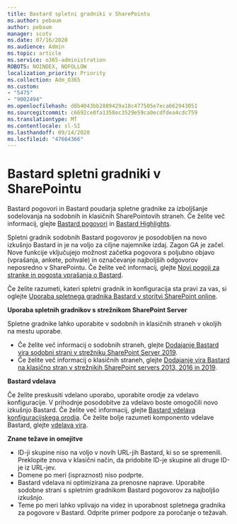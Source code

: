 ```yaml
---
title: Bastard spletni gradniki v SharePointu
ms.author: pebaum
author: pebaum
manager: scotv
ms.date: 07/16/2020
ms.audience: Admin
ms.topic: article
ms.service: o365-administration
ROBOTS: NOINDEX, NOFOLLOW
localization_priority: Priority
ms.collection: Adm_O365
ms.custom:
- "5475"
- "9002494"
ms.openlocfilehash: d8b4043bb2889429a18c477505e7eca662943051
ms.sourcegitcommit: c6692ce0fa1358ec3529e59ca0ecdfdea4cdc759
ms.translationtype: MT
ms.contentlocale: sl-SI
ms.lasthandoff: 09/14/2020
ms.locfileid: "47664366"
---
```

# <a name="yammer-web-parts-in-sharepoint"></a>Bastard spletni gradniki v SharePointu

Bastard pogovori in Bastard poudarja spletne gradnike za izboljšanje sodelovanja na sodobnih in klasičnih SharePointovih straneh. Če želite več informacij, glejte [Bastard pogovori](https://support.microsoft.com/office/use-a-yammer-web-part-in-sharepoint-online-a53cfa0c-3d09-42c8-a286-1038a81c59da#conversations)  in  [Bastard Highlights](https://support.microsoft.com/office/use-a-yammer-web-part-in-sharepoint-online-a53cfa0c-3d09-42c8-a286-1038a81c59da#highlights).    

Spletni gradnik sodobnih Bastard pogovorov je posodobljen na novo izkušnjo Bastard in je na voljo za ciljne najemnike izdaj. Zagon GA je začel. Nove funkcije vključujejo možnost začetka pogovora s poljubno objavo (vprašanja, ankete, pohvale) in označevanje najboljših odgovorov neposredno v SharePointu. Če želite več informacij, glejte [Novi pogoji za stranke in pogosta vprašanja o Bastard](https://docs.microsoft.com/yammer/get-started-with-yammer/newyammer-faq).

 Če želite razumeti, kateri spletni gradnik in konfiguracija sta pravi za vas, si oglejte [Uporaba spletnega gradnika Bastard v storitvi SharePoint online](https://support.microsoft.com/office/use-a-yammer-web-part-in-sharepoint-online-a53cfa0c-3d09-42c8-a286-1038a81c59da).  

**Uporaba spletnih gradnikov s strežnikom SharePoint Server**  

Spletne gradnike lahko uporabite v sodobnih in klasičnih straneh v okoljih na mestu uporabe.

- Če želite več informacij o sodobnih straneh, glejte [Dodajanje Bastard vira sodobni strani v strežniku SharePoint Server 2019](https://docs.microsoft.com/yammer/integrate-yammer-with-other-apps/embed-a-feed-into-a-sharepoint-site#add-a-yammer-feed-to-a-modern-page-in-sharepoint-server-2019). 
- Če želite več informacij o klasičnih straneh, glejte [Dodajanje vira Bastard na klasično stran v strežnikih SharePoint servers 2013, 2016 in 2019](https://docs.microsoft.com/yammer/integrate-yammer-with-other-apps/embed-a-feed-into-a-sharepoint-site#add-a-yammer-feed-to-a-classic-page-in-sharepoint-servers-2013-2016-and-2019).

**Bastard vdelava**  

Če želite preskusiti vdelano uporabo, uporabite orodje za vdelavo konfiguracije. V prihodnje posodobitve za vdelavo boste omogočili novo izkušnjo Bastard. Če želite več informacij, glejte [Bastard vdelava konfiguracijskega orodja](https://aka.ms/YammerEmbedConfigureTool). Če želite bolje razumeti komponento vdelave Bastard, glejte [vdelava vira](https://aka.ms/YammerDevDocs).

**Znane težave in omejitve**

- ID-ji skupine niso na voljo v novih URL-jih Bastard, ki so se spremenili. Preklopite znova v klasični način, da pridobite ID-je skupine ali druge ID-je iz URL-jev.
- Domene po meri (ispraznost) niso podprte.
- Bastard vdelava ni optimizirana za prenosne naprave. Uporabite sodobne strani s spletnim gradnikom Bastard pogovorov za najboljšo izkušnjo.
- Teme po meri lahko vplivajo na videz in uporabnost spletnega gradnika za pogovore v Bastard. Odprite primer podpore za poročanje o težavah.